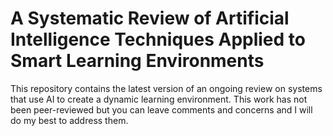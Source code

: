 # A Systematic Review of Artificial Intelligence Techniques Applied to Smart Learning Environments
This repository contains the latest version of an ongoing review on systems that use AI to create a dynamic learning environment. 
This work has not been peer-reviewed but you can leave comments and concerns and I will do my best to address them. 
